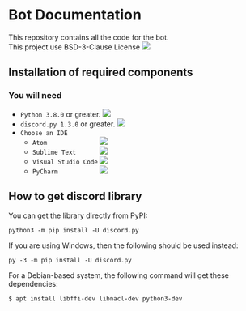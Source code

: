 # Bot Documentation
This repository contains all the code for the bot. <br>
This project use BSD-3-Clause License <a href='LICENSE'><img src='https://raster.shields.io/badge/Read-LICENSE-orange.png'></a>


## Installation of required components

### You will need
- `Python 3.8.0` or greater. <a href='https://www.python.org/downloads/'><img src='https://raster.shields.io/badge/Download-Python-brightgreen.png'></a>
- `discord.py 1.3.0` or greater.  <a href='#how-to-get-discord-library'><img src='https://raster.shields.io/badge/How%20to%20get-discord.py-blue.png'></a>
- `Choose an IDE`
  - `Atom              `  <a href='https://atom.io/'><img src='https://raster.shields.io/badge/Download-Atom-brightgreen.png'></a>
  - `Sublime Text      `  <a href='https://www.sublimetext.com/3'><img src='https://raster.shields.io/badge/Download-Sublime%20Text-brightgreen.png'></a>
  - `Visual Studio Code`  <a href='https://code.visualstudio.com/Download'><img src='https://raster.shields.io/badge/Download-Visual%20Studio%20Code-brightgreen.png'></a>
  - `PyCharm           `  <a href='https://www.jetbrains.com/pycharm/download/'><img src='https://raster.shields.io/badge/Download-PyCharm-brightgreen.png'></a>

## How to get **discord** library
You can get the library directly from PyPI: <br>
```command
python3 -m pip install -U discord.py
```

If you are using Windows, then the following should be used instead: <br>
```command
py -3 -m pip install -U discord.py
```

For a Debian-based system, the following command will get these dependencies: <br>
```command
$ apt install libffi-dev libnacl-dev python3-dev
```
